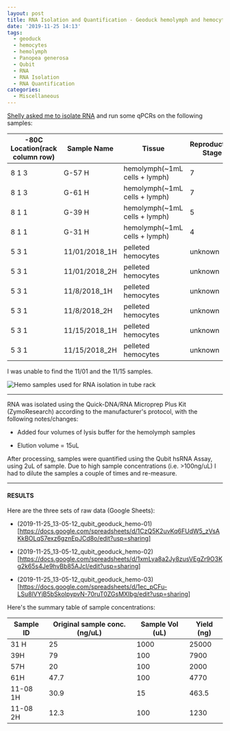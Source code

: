 ```yaml
---
layout: post
title: RNA Isolation and Quantification - Geoduck hemolymph and hemocyte samples
date: '2019-11-25 14:13'
tags:
  - geoduck
  - hemocytes
  - hemolymph
  - Panopea generosa
  - Qubit
  - RNA
  - RNA Isolation
  - RNA Quantification
categories:
  - Miscellaneous
---
```

[Shelly asked me to isolate RNA](https://github.com/RobertsLab/resources/issues/763) and run some qPCRs on the following samples:


| -80C Location(rack column row) | Sample Name   | Tissue                        | Reproductive Stage | Sex     |
|--------------------------------|---------------|-------------------------------|--------------------|---------|
| 8 1 3                          | G-57 H        | hemolymph(~1mL cells + lymph) | 7                  | F       |
| 8 1 3                          | G-61 H        | hemolymph(~1mL cells + lymph) | 7                  | F       |
| 8 1 1                          | G-39 H        | hemolymph(~1mL cells + lymph) | 5                  | F       |
| 8 1 1                          | G-31 H        | hemolymph(~1mL cells + lymph) | 4                  | F       |
| 5 3 1                          | 11/01/2018_1H | pelleted hemocytes            | unknown            | unknown |
| 5 3 1                          | 11/01/2018_2H | pelleted hemocytes            | unknown            | unknown |
| 5 3 1                          | 11/8/2018_1H  | pelleted hemocytes            | unknown            | unknown |
| 5 3 1                          | 11/8/2018_2H  | pelleted hemocytes            | unknown            | unknown |
| 5 3 1                          | 11/15/2018_1H | pelleted hemocytes            | unknown            | unknown |
| 5 3 1                          | 11/15/2018_2H | pelleted hemocytes            | unknown            | unknown |


I was unable to find the 11/01 and the 11/15 samples.

![Hemo samples used for RNA isolation in tube rack](https://github.com/RobertsLab/sams-notebook/blob/master/images/20191125_samples_geo_hemo.jpg?raw=true)

---

RNA was isolated using the Quick-DNA/RNA Microprep Plus Kit (ZymoResearch) according to the manufacturer's protocol, with the following notes/changes:

- Added four volumes of lysis buffer for the hemolymph samples

- Elution volume = 15uL

After processing, samples were quantified using the Qubit hsRNA Assay, using 2uL of sample. Due to high sample concentrations (i.e. >100ng/uL) I had to dilute the samples a couple of times and re-measure.



---

#### RESULTS

Here are the three sets of raw data (Google Sheets):

- (2019-11-25_13-05-12_qubit_geoduck_hemo-01)[https://docs.google.com/spreadsheets/d/1CzQ5K2uvKq6FUdW5_zVsAKkBOLqS7exz6gznEpJCd8o/edit?usp=sharing]

- (2019-11-25_13-05-12_qubit_geoduck_hemo-02)[https://docs.google.com/spreadsheets/d/1xmLya8a2Jy8zusVEgZr9O3Kg2k65s4Je9hvBb85AJcI/edit?usp=sharing]

- (2019-11-25_13-05-12_qubit_geoduck_hemo-03)[https://docs.google.com/spreadsheets/d/1ec_pCFu-LSu8lVYjB5bSkoIpypvN-70ruT0ZGsMXIbg/edit?usp=sharing]


Here's the summary table of sample concentrations:

| Sample ID | Original sample conc. (ng/uL) | Sample Vol (uL) | Yield (ng) |
|-----------|-------------------------------|-----------------|------------|
| 31 H      | 25                            | 1000            | 25000      |
| 39H       | 79                            | 100             | 7900       |
| 57H       | 20                            | 100             | 2000       |
| 61H       | 47.7                          | 100             | 4770       |
| 11-08 1H  | 30.9                          | 15              | 463.5      |
| 11-08 2H  | 12.3                          | 100             | 1230       |
